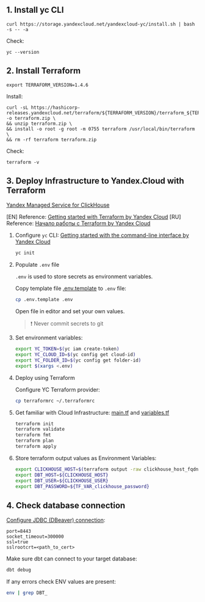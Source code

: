 ## 1. Install yc CLI
```shell
curl https://storage.yandexcloud.net/yandexcloud-yc/install.sh | bash -s -- -a
```
Check:
```shell
yc --version
```

## 2. Install Terraform

```shell
export TERRAFORM_VERSION=1.4.6
```

Install:

```shell
curl -sL https://hashicorp-releases.yandexcloud.net/terraform/${TERRAFORM_VERSION}/terraform_${TERRAFORM_VERSION}_linux_amd64.zip -o terraform.zip \
&& unzip terraform.zip \
&& install -o root -g root -m 0755 terraform /usr/local/bin/terraform \
&& rm -rf terraform terraform.zip
```
Check:
```shell
terraform -v
```

## 3. Deploy Infrastructure to Yandex.Cloud with Terraform

[Yandex Managed Service for ClickHouse](https://cloud.yandex.com/en/services/managed-clickhouse)

[EN] Reference: [Getting started with Terraform by Yandex Cloud](https://cloud.yandex.com/en/docs/tutorials/infrastructure-management/terraform-quickstart)
[RU] Reference: [Начало работы с Terraform by Yandex Cloud](https://cloud.yandex.ru/docs/tutorials/infrastructure-management/terraform-quickstart)

1. Configure `yc` CLI: [Getting started with the command-line interface by Yandex Cloud](https://cloud.yandex.com/en/docs/cli/quickstart#install)

    ```bash
    yc init
    ```

1. Populate `.env` file

   `.env` is used to store secrets as environment variables.

   Copy template file [.env.template](./.env.template) to `.env` file:
    ```bash
    cp .env.template .env
    ```

   Open file in editor and set your own values.

   > ❗️ Never commit secrets to git


1. Set environment variables:

    ```bash
    export YC_TOKEN=$(yc iam create-token)
    export YC_CLOUD_ID=$(yc config get cloud-id)
    export YC_FOLDER_ID=$(yc config get folder-id)
    export $(xargs <.env)
    ```

1. Deploy using Terraform

   Configure YC Terraform provider:

    ```bash
    cp terraformrc ~/.terraformrc
    ```

1. Get familiar with Cloud Infrastructure: [main.tf](./main.tf) and [variables.tf](./variables.tf)

    ```bash
    terraform init
    terraform validate
    terraform fmt
    terraform plan
    terraform apply
    ```

1. Store terraform output values as Environment Variables:

    ```bash
    export CLICKHOUSE_HOST=$(terraform output -raw clickhouse_host_fqdn)
    export DBT_HOST=${CLICKHOUSE_HOST}
    export DBT_USER=${CLICKHOUSE_USER}
    export DBT_PASSWORD=${TF_VAR_clickhouse_password}
    ```
## 4. Check database connection

[Configure JDBC (DBeaver) connection](https://cloud.yandex.ru/docs/managed-clickhouse/operations/connect#connection-ide):

```shell
port=8443
socket_timeout=300000
ssl=true
sslrootcrt=<path_to_cert>
```

Make sure dbt can connect to your target database:

```bash
dbt debug
```

If any errors check ENV values are present:

```bash
env | grep DBT_
```

